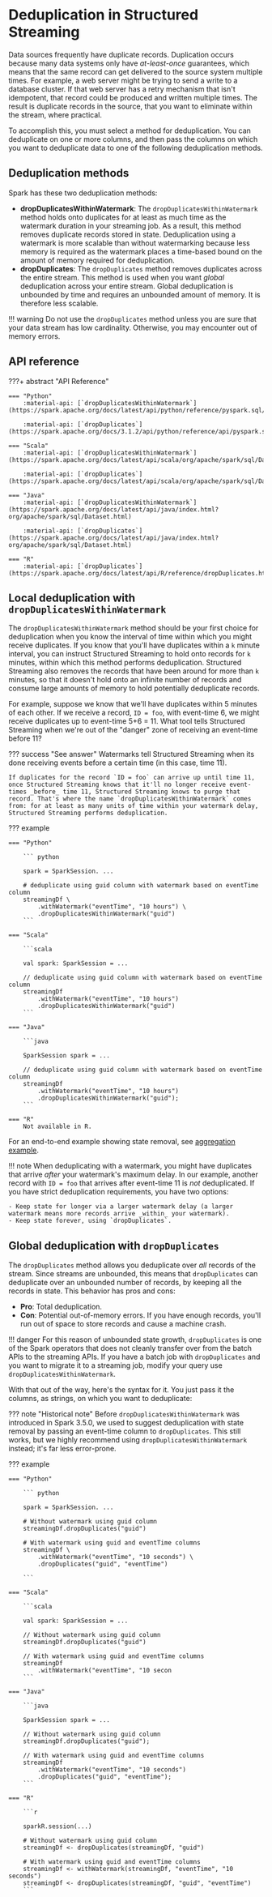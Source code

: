 # Deduplication in Structured Streaming

Data sources frequently have duplicate records. Duplication occurs because many data systems only have _at-least-once_ guarantees, which means that the same record can get delivered to the source system multiple times. For example, a web server might be trying to send a write to a database cluster. If that web server has a retry mechanism that isn't idempotent, that record could be produced and written multiple times. The result is duplicate records in the source, that you want to eliminate within the stream, where practical.

To accomplish this, you must select a method for deduplication. You can deduplicate on one or more columns, and then pass the columns on which you want to deduplicate data to one of the following deduplication methods.

## Deduplication methods

Spark has these two deduplication methods:

- **dropDuplicatesWithinWatermark**: The `dropDuplicatesWithinWatermark` method holds onto duplicates for at least as much time as the watermark duration in your streaming job. As a result, this method removes duplicate records stored in state. Deduplication using a watermark is more scalable than without watermarking because less memory is required as the watermark places a time-based bound on the amount of memory required for deduplication.
- **dropDuplicates**: The `dropDuplicates` method removes duplicates across the entire stream. This method is used when you want _global_ deduplication across your entire stream. Global deduplication is unbounded by time and requires an unbounded amount of memory. It is therefore less scalable.

!!! warning
    Do not use the `dropDuplicates` method unless you are sure that your data stream has low cardinality. Otherwise, you may encounter out of memory errors.

## API reference
???+ abstract "API Reference"

    === "Python"
        :material-api: [`dropDuplicatesWithinWatermark`](https://spark.apache.org/docs/latest/api/python/reference/pyspark.sql/api/pyspark.sql.DataFrame.dropDuplicatesWithinWatermark.html)

        :material-api: [`dropDuplicates`](https://spark.apache.org/docs/3.1.2/api/python/reference/api/pyspark.sql.DataFrame.dropDuplicates.html)
    
    === "Scala"
        :material-api: [`dropDuplicatesWithinWatermark`](https://spark.apache.org/docs/latest/api/scala/org/apache/spark/sql/Dataset.html#dropDuplicatesWithinWatermark(col1:String,cols:String*):org.apache.spark.sql.Dataset%5BT%5D)

        :material-api: [`dropDuplicates`](https://spark.apache.org/docs/latest/api/scala/org/apache/spark/sql/Dataset.html#dropDuplicates(col1:String,cols:String*):org.apache.spark.sql.Dataset%5BT%5D)
    
    === "Java"
        :material-api: [`dropDuplicatesWithinWatermark`](https://spark.apache.org/docs/latest/api/java/index.html?org/apache/spark/sql/Dataset.html)

        :material-api: [`dropDuplicates`](https://spark.apache.org/docs/latest/api/java/index.html?org/apache/spark/sql/Dataset.html)

    === "R"
        :material-api: [`dropDuplicates`](https://spark.apache.org/docs/latest/api/R/reference/dropDuplicates.html)

## Local deduplication with `dropDuplicatesWithinWatermark`

The `dropDuplicatesWithinWatermark` method should be your first choice for deduplication when you know the interval of time within which you might receive duplicates. <!-- (TODO: is this true? what do people use to figure this out?) --> If you know that you'll have duplicates within a `k` minute interval, you can instruct Structured Streaming to hold onto records for `k` minutes, within which this method performs deduplication. Structured Streaming also removes the records that have been around for more than `k` minutes, so that it doesn't hold onto an infinite number of records and consume large amounts of memory to hold potentially deduplicate records.

For example, suppose we know that we'll have duplicates within 5 minutes of each other. If we receive a record, `ID = foo`, with event-time 6, we might receive duplicates up to event-time 5+6 = 11. What tool tells Structured Streaming when we're out of the "danger" zone of receiving an event-time before 11?

??? success "See answer"
    Watermarks tell Structured Streaming when its done receiving events before a certain time (in this case, time 11).
    
    If duplicates for the record `ID = foo` can arrive up until time 11, once Structured Streaming knows that it'll no longer receive event-times _before_ time 11, Structured Streaming knows to purge that record. That's where the name `dropDuplicatesWithinWatermark` comes from: for at least as many units of time within your watermark delay, Structured Streaming performs deduplication.

??? example
 
    === "Python"

        ``` python
                
        spark = SparkSession. ...

        # deduplicate using guid column with watermark based on eventTime column
        streamingDf \
            .withWatermark("eventTime", "10 hours") \
            .dropDuplicatesWithinWatermark("guid")
        ```

    === "Scala"

        ```scala

        val spark: SparkSession = ...

        // deduplicate using guid column with watermark based on eventTime column
        streamingDf
            .withWatermark("eventTime", "10 hours")
            .dropDuplicatesWithinWatermark("guid")        
        ```

    === "Java"

        ```java

        SparkSession spark = ...

        // deduplicate using guid column with watermark based on eventTime column
        streamingDf
            .withWatermark("eventTime", "10 hours")
            .dropDuplicatesWithinWatermark("guid");        
        ```

    === "R"
        Not available in R.

For an end-to-end example showing state removal, see [aggregation example](/examples/aggregation-with-watermark).

!!! note
    When deduplicating with a watermark, you might have duplicates that arrive _after_ your watermark's maximum delay. In our example, another record with `ID = foo` that arrives after event-time 11 is _not_ deduplicated. If you have strict deduplication requirements, you have two options:

    - Keep state for longer via a larger watermark delay (a larger watermark means more records arrive _within_ your watermark).
    - Keep state forever, using `dropDuplicates`.

## Global deduplication with `dropDuplicates`

The `dropDuplicates` method allows you deduplicate over _all_ records of the stream. Since streams are unbounded, this means that `dropDuplicates` can deduplicate over an unbounded number of records, by keeping all the records in state. This behavior has pros and cons:

- **Pro**: Total deduplication.
- **Con**: Potential out-of-memory errors. If you have enough records, you'll run out of space to store records and cause a machine crash.

!!! danger
    For this reason of unbounded state growth, `dropDuplicates` is one of the Spark operators that does not cleanly transfer over from the batch APIs to the streaming APIs. If you have a batch job with `dropDuplicates` and you want to migrate it to a streaming job, modify your query use `dropDuplicatesWithinWatermark`.

With that out of the way, here's the syntax for it. You just pass it the columns, as strings, on which you want to deduplicate:

??? note "Historical note"
    Before `dropDuplicatesWithinWatermark` was introduced in Spark 3.5.0, we used to suggest deduplication with state removal by passing an event-time column to `dropDuplicates`. This still works, but we highly recommend using `dropDuplicatesWithinWatermark` instead; it's far less error-prone.

??? example
 
    === "Python"

        ``` python
                
        spark = SparkSession. ...

        # Without watermark using guid column
        streamingDf.dropDuplicates("guid")

        # With watermark using guid and eventTime columns
        streamingDf \
            .withWatermark("eventTime", "10 seconds") \
            .dropDuplicates("guid", "eventTime")  
  
        ```

    === "Scala"

        ```scala

        val spark: SparkSession = ...

        // Without watermark using guid column
        streamingDf.dropDuplicates("guid")

        // With watermark using guid and eventTime columns
        streamingDf
            .withWatermark("eventTime", "10 secon        
        ```

    === "Java"

        ```java

        SparkSession spark = ...

        // Without watermark using guid column
        streamingDf.dropDuplicates("guid");

        // With watermark using guid and eventTime columns
        streamingDf
            .withWatermark("eventTime", "10 seconds")
            .dropDuplicates("guid", "eventTime");        
        ```

    === "R"

        ```r

        sparkR.session(...)

        # Without watermark using guid column
        streamingDf <- dropDuplicates(streamingDf, "guid")

        # With watermark using guid and eventTime columns
        streamingDf <- withWatermark(streamingDf, "eventTime", "10 seconds")
        streamingDf <- dropDuplicates(streamingDf, "guid", "eventTime")        
        ```

